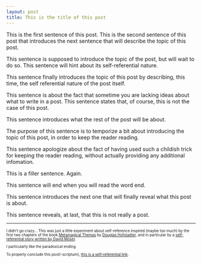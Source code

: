 ```yaml
---
layout: post
title: This is the title of this post
---
```


This is the first sentence of this post. This is the second sentence of this post that introduces the next sentence that will describe the topic of this post. 

This sentence is supposed to introduce the topic of the post, but will wait to do so. This sentence will hint about its self-referential nature.

This sentence finally introduces the topic of this post by describing, this time, the self referential nature of the post itself.

This sentence is about the fact that sometime you are lacking ideas about what to write in a post. This sentence states that, of course, this is not the case of this post.

This sentence introduces what the rest of the post will be about.

The purpose of this sentence is to temporize a bit about introducing the topic of this post, in order to keep the reader reading.

This sentence apologize about the fact of having used such a childish trick for keeping the reader reading, without actually providing any additional infomation.

This is a filler sentence. Again.

This sentence will end when you will read the word end.

This sentence introduces the next one that will finally reveal what this post is about.

This sentence reveals, at last, that this is not really a post.

---

<div style="font-size: 0.7em">
<p>I didn't go crazy... This was just a little experiment about self-reference inspired (maybe too much) by the first two chapters of the book <a href="http://en.wikipedia.org/wiki/Metamagical_Themas">Metamagical Themas</a> by <a href="http://en.wikipedia.org/wiki/Douglas_Hofstadter">Douglas Hofstadter</a>, and in particular by a <a href="http://consc.net/misc/moser.html">self-referential story written by David Moser</a>.</p>
<p>I particularly like the paradoxical ending.</p>
<p>To properly conclude this post(-scriptum), <a href="#">this is a self-referential link</a>.</p>
</div>


